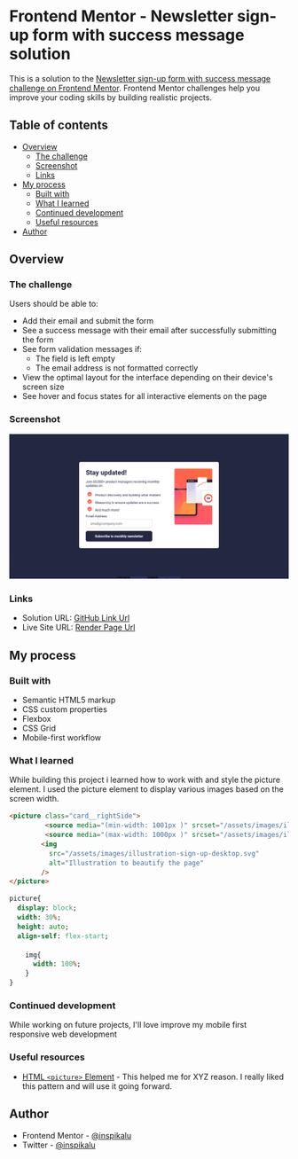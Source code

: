 # Frontend Mentor - Newsletter sign-up form with success message solution

This is a solution to the [Newsletter sign-up form with success message challenge on Frontend Mentor](https://www.frontendmentor.io/challenges/newsletter-signup-form-with-success-message-3FC1AZbNrv). Frontend Mentor challenges help you improve your coding skills by building realistic projects.


## Table of contents

- [Overview](#overview)
  - [The challenge](#the-challenge)
  - [Screenshot](#screenshot)
  - [Links](#links)
- [My process](#my-process)
  - [Built with](#built-with)
  - [What I learned](#what-i-learned)
  - [Continued development](#continued-development)
  - [Useful resources](#useful-resources)
- [Author](#author)


## Overview

### The challenge

Users should be able to:

- Add their email and submit the form
- See a success message with their email after successfully submitting the form
- See form validation messages if:
  - The field is left empty
  - The email address is not formatted correctly
- View the optimal layout for the interface depending on their device's screen size
- See hover and focus states for all interactive elements on the page

### Screenshot

![Screenshot](./screenshot.png)

### Links

- Solution URL: [GitHub Link Url](https://github.com/inspikalu/newsletter-sign-up-with-success-message)
- Live Site URL: [Render Page Url](https://newsletter-sign-up-with-success-message-3yl4.onrender.com/)

## My process

### Built with

- Semantic HTML5 markup
- CSS custom properties
- Flexbox
- CSS Grid
- Mobile-first workflow


### What I learned

While building this project i learned how to work with and style the picture element.
I used the picture element to display various images based on the screen width.

```html
<picture class="card__rightSide">
         <source media="(min-width: 1001px )" srcset="/assets/images/illustration-sign-up-desktop.svg">
         <source media="(max-width: 1000px )" srcset="/assets/images/illustration-sign-up-mobile.svg">
        <img
          src="/assets/images/illustration-sign-up-desktop.svg"
          alt="Illustration to beautify the page"
        />
</picture>
```
```sass
picture{
  display: block;
  width: 30%;
  height: auto;
  align-self: flex-start;

    img{
      width: 100%;
    }
}


```

### Continued development

While working on future projects, I'll love  improve my mobile first responsive web development
### Useful resources

- [HTML `<picture>` Element](https://www.w3schools.com/html/html_images_picture.asp) - This helped me for XYZ reason. I really liked this pattern and will use it going forward.

## Author

- Frontend Mentor - [@inspikalu](https://www.frontendmentor.io/profile/inspikalu)
- Twitter - [@inspikalu](https://www.twitter.com/inspikalu)
